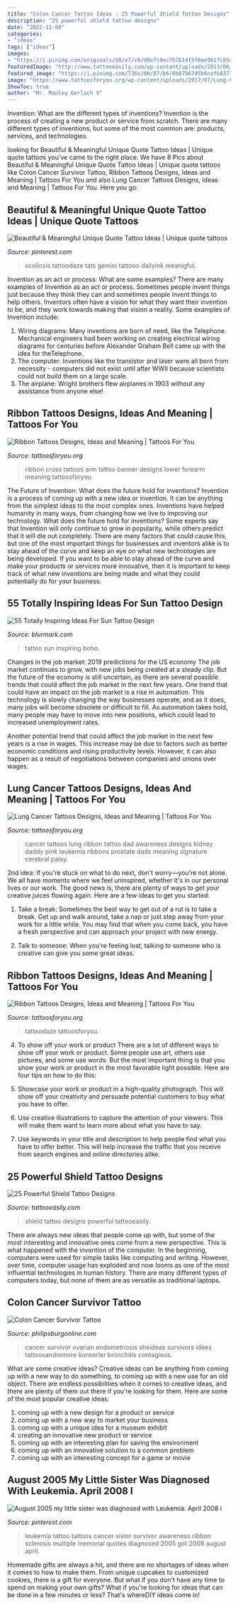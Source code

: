```yaml
---
title: "Colon Cancer Tattoo Ideas : 25 Powerful Shield Tattoo Designs"
description: "25 powerful shield tattoo designs"
date: "2022-11-08"
categories:
- "ideas"
tags: ["ideas"]
images:
- "https://i.pinimg.com/originals/d8/e7/c8/d8e7c8ec7b7b14f5f6ee9b17c85d956f.jpg"
featuredImage: "http://www.tattooeasily.com/wp-content/uploads/2013/06/1313.jpg"
featured_image: "https://i.pinimg.com/736x/0b/87/b6/0b87b6745b6cefb837197459b699ac03--leukemia-tattoo-cancer-survivor-tattoo.jpg"
image: "https://www.tattoosforyou.org/wp-content/uploads/2017/07/Lung-Cancer-Tattoos-for-Dad.jpg"
ShowToc: true
author: "Mr. Manley Gerlach V"
---
```



Invention: What are the different types of inventions?
Invention is the process of creating a new product or service from scratch. There are many different types of inventions, but some of the most common are: products, services, and technologies.

	

		
looking for Beautiful &amp; Meaningful Unique Quote Tattoo Ideas | Unique quote tattoos you've came to the right place. We have 8 Pics about Beautiful &amp; Meaningful Unique Quote Tattoo Ideas | Unique quote tattoos like Colon Cancer Survivor Tattoo, Ribbon Tattoos Designs, Ideas and Meaning | Tattoos For You and also Lung Cancer Tattoos Designs, Ideas and Meaning | Tattoos For You. Here you go:
		
    
## Beautiful &amp; Meaningful Unique Quote Tattoo Ideas | Unique Quote Tattoos

<img loading=lazy src="https://i.pinimg.com/736x/b6/f4/5f/b6f45f2ebdf80731c0670c7771c1d4d8--phrase-tattoos-text-tattoo.jpg" onerror="this.onerror=null;this.src='https://tse3.mm.bing.net/th?id=OIP.MpIvdb3X3X1q0gqcbe9IUgHaHa&amp;pid=15.1';" alt="Beautiful &amp; Meaningful Unique Quote Tattoo Ideas | Unique quote tattoos">

_Source: pinterest.com_

>scoliosis tattoodaze tats gemini tattooo dailyink meanigful. 

	

Invention as an act or process: What are some examples?
There are many examples of Invention as an act or process. Sometimes people invent things just because they think they can and sometimes people invent things to help others. Inventors often have a vision for what they want their invention to be, and they work towards making that vision a reality. Some examples of Invention include: 
1) Wiring diagrams: Many inventions are born of need, like the Telephone. Mechanical engineers had been working on creating electrical wiring diagrams for centuries before Alexander Graham Bell came up with the idea for theTelephone.
2) The computer: Inventions like the transistor and laser were all born from necessity - computers did not exist until after WWII because scientists could not build them on a large scale.
3) The airplane: Wright brothers flew airplanes in 1903 without any assistance from anyone else!

    
## Ribbon Tattoos Designs, Ideas And Meaning | Tattoos For You

<img loading=lazy src="http://www.tattoosforyou.org/wp-content/uploads/2013/11/Cross-and-Ribbon-Tattoo-768x1024.jpg" onerror="this.onerror=null;this.src='https://tse2.mm.bing.net/th?id=OIP.zlbMXVphb6Vc8D5igDWniQHaJ4&amp;pid=15.1';" alt="Ribbon Tattoos Designs, Ideas and Meaning | Tattoos For You">

_Source: tattoosforyou.org_

>ribbon cross tattoos arm tattoo banner designs lower forearm meaning tattoosforyou. 

	

The Future of Invention: What does the future hold for inventions?
Invention is a process of coming up with a new idea or invention. It can be anything from the simplest ideas to the most complex ones. Inventions have helped humanity in many ways, from changing how we live to improving our technology. What does the future hold for inventions? Some experts say that Invention will only continue to grow in popularity, while others predict that it will die out completely. There are many factors that could cause this, but one of the most important things for businesses and inventors alike is to stay ahead of the curve and keep an eye on what new technologies are being developed. If you want to be able to stay ahead of the curve and make your products or services more innovative, then it is important to keep track of what new inventions are being made and what they could potentially do for your business.

    
## 55 Totally Inspiring Ideas For Sun Tattoo Design

<img loading=lazy src="https://www.blurmark.com/wp-content/uploads/2017/04/Boho-Sun-Tattoo-On-Back.jpg" onerror="this.onerror=null;this.src='https://tse4.mm.bing.net/th?id=OIP.L0bAhfLEjkOd-yivrHX-XgHaHa&amp;pid=15.1';" alt="55 Totally Inspiring Ideas For Sun Tattoo Design">

_Source: blurmark.com_

>tattoo sun inspiring boho. 

	

Changes in the job market: 2019 predictions for the US economy
The job market continues to grow, with new jobs being created at a steady clip. But the future of the economy is still uncertain, as there are several possible trends that could affect the job market in the next few years. 
One trend that could have an impact on the job market is a rise in automation. This technology is slowly changing the way businesses operate, and as it does, many jobs will become obsolete or difficult to fill. As automation takes hold, many people may have to move into new positions, which could lead to increased unemployment rates. 

Another potential trend that could affect the job market in the next few years is a rise in wages. This increase may be due to factors such as better economic conditions and rising productivity levels. However, it can also happen as a result of negotiations between companies and unions over wages.

    
## Lung Cancer Tattoos Designs, Ideas And Meaning | Tattoos For You

<img loading=lazy src="https://www.tattoosforyou.org/wp-content/uploads/2017/07/Lung-Cancer-Tattoos-for-Dad.jpg" onerror="this.onerror=null;this.src='https://tse2.mm.bing.net/th?id=OIP.puMYzv9cD_3wYEuvPi9suQHaJ7&amp;pid=15.1';" alt="Lung Cancer Tattoos Designs, Ideas and Meaning | Tattoos For You">

_Source: tattoosforyou.org_

>cancer tattoos lung ribbon tattoo dad awareness designs kidney daddy pink leukemia ribbons prostate dads meaning signature cerebral palsy. 

	

2nd idea:
If you're stuck on what to do next, don't worry—you're not alone. We all have moments where we feel uninspired, whether it's in our personal lives or our work. The good news is, there are plenty of ways to get your creative juices flowing again.
Here are a few ideas to get you started:

1. Take a break: Sometimes the best way to get out of a rut is to take a break. Get up and walk around, take a nap or just step away from your work for a little while. You may find that when you come back, you have a fresh perspective and can approach your project with new energy.

2. Talk to someone: When you're feeling lost, talking to someone who is creative can give you some great ideas.

    
## Ribbon Tattoos Designs, Ideas And Meaning | Tattoos For You

<img loading=lazy src="https://www.tattoosforyou.org/wp-content/uploads/2013/11/Key-and-Ribbon-Tattoos.jpg" onerror="this.onerror=null;this.src='https://tse4.mm.bing.net/th?id=OIP.Qwl0aKdyokQSx5VfXxJo9gHaLH&amp;pid=15.1';" alt="Ribbon Tattoos Designs, Ideas and Meaning | Tattoos For You">

_Source: tattoosforyou.org_

>tattoodaze tattoosforyou. 

	

4. To show off your work or product
There are a lot of different ways to show off your work or product. Some people use art, others use pictures, and some use words. But the most important thing is that you show your work or product in the most favorable light possible. Here are four tips on how to do this:
1. Showcase your work or product in a high-quality photograph. This will show off your creativity and persuade potential customers to buy what you have to offer.

2. Use creative illustrations to capture the attention of your viewers. This will make them want to learn more about what you have to say.

3. Use keywords in your title and description to help people find what you have to offer better. This will help increase the traffic that you receive from search engines and online directories alike.


    
## 25 Powerful Shield Tattoo Designs

<img loading=lazy src="http://www.tattooeasily.com/wp-content/uploads/2013/06/1313.jpg" onerror="this.onerror=null;this.src='https://tse4.mm.bing.net/th?id=OIP.zbcklhJhCTtK_myoumOyhQHaJ4&amp;pid=15.1';" alt="25 Powerful Shield Tattoo Designs">

_Source: tattooeasily.com_

>shield tattoo designs powerful tattooeasily. 

	

There are always new ideas that people come up with, but some of the most interesting and innovative ones come from a new perspective. This is what happened with the invention of the computer. In the beginning, computers were used for simple tasks like computing and writing. However, over time, computer usage has exploded and now looms as one of the most influential technologies in human history. There are many different types of computers today, but none of them are as versatile as traditional laptops.

    
## Colon Cancer Survivor Tattoo

<img loading=lazy src="https://i.pinimg.com/originals/d8/e7/c8/d8e7c8ec7b7b14f5f6ee9b17c85d956f.jpg" onerror="this.onerror=null;this.src='https://tse4.mm.bing.net/th?id=OIP.0ROUTq9vgkQeg4Y4Gu1m5gHaJ3&amp;pid=15.1';" alt="Colon Cancer Survivor Tattoo">

_Source: philipsburgonline.com_

>cancer survivor ovarian endometriosis sheideas survivors idées tattoosandmmore konserler bronchitis contagious. 

	

What are some creative ideas?
Creative ideas can be anything from coming up with a new way to do something, to coming up with a new use for an old object. There are endless possibilities when it comes to creative ideas, and there are plenty of them out there if you're looking for them. Here are some of the most popular creative ideas: 
1. coming up with a new design for a product or service 
2. coming up with a new way to market your business 
3. coming up with a unique idea for a museum exhibit 
4. creating an innovative new product or service 
5. coming up with an interesting plan for saving the environment 
6. coming up with an innovative solution to a common problem 
7. coming up with an interesting concept for a game or movie 

    
## August 2005 My Little Sister Was Diagnosed With Leukemia. April 2008 I

<img loading=lazy src="https://i.pinimg.com/736x/0b/87/b6/0b87b6745b6cefb837197459b699ac03--leukemia-tattoo-cancer-survivor-tattoo.jpg" onerror="this.onerror=null;this.src='https://tse2.mm.bing.net/th?id=OIP.oxchDog9Vp--Amtj5-4K_gHaJ4&amp;pid=15.1';" alt="August 2005 my little sister was diagnosed with Leukemia. April 2008 i">

_Source: pinterest.com_

>leukemia tattoo tattoos cancer sister survivor awareness ribbon sclerosis multiple memorial quotes diagnosed 2005 got 2008 august april. 

	

Homemade gifts are always a hit, and there are no shortages of ideas when it comes to how to make them. From unique cupcakes to customized cookies, there is a gift for everyone. But what if you don't have any time to spend on making your own gifts? What if you're looking for ideas that can be done in a few minutes or less? That's whereDIY ideas come in!


